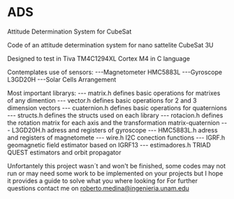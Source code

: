 # ADS
Attitude Determination System for CubeSat 

Code of an attitude determination system for nano sattelite CubeSat 3U

Designed to test in Tiva TM4C1294XL Cortex M4 in C language

Contemplates use of sensors:
---Magnetometer HMC5883L
---Gyroscope L3GD20H
---Solar Cells Arrangement

Most important librarys:
--- matrix.h defines basic operations for matrixes of any dimention
--- vector.h defines basic operations for 2 and 3 dimension vectors
--- cuaternion.h defines basic operations for quaternions
--- structs.h defines the structs used on each library
--- rotacion.h defines the rotation matrix for each axis and the transformation matrix-quaternion
--- L3GD20H.h adress and registers of gyroscope
--- HMC5883L.h adress and registers of magnetomete
--- wire.h I2C conection functions
--- IGRF.h geomagnetic field estimator  based on IGRF13
--- estimadores.h TRIAD QUEST estimators and orbit propagator


Unfortantely this project wasn´t and won't be finished, some codes may not run or may need some work to be implemented on your projects but I hope it provides a guide to solve what you where looking for
For further questions contact me on  roberto.medina@ingenieria.unam.edu
